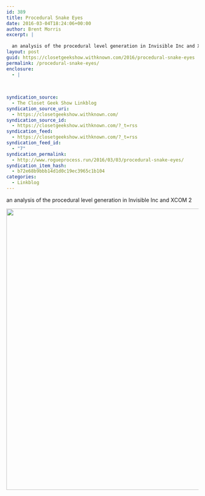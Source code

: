 ```yaml
---
id: 389
title: Procedural Snake Eyes
date: 2016-03-04T18:24:06+00:00
author: Brent Morris
excerpt: |
  
  an analysis of the procedural level generation in Invisible Inc and XCOM 2
layout: post
guid: https://closetgeekshow.withknown.com/2016/procedural-snake-eyes
permalink: /procedural-snake-eyes/
enclosure:
  - |
    
    
    
syndication_source:
  - The Closet Geek Show Linkblog
syndication_source_uri:
  - https://closetgeekshow.withknown.com/
syndication_source_id:
  - https://closetgeekshow.withknown.com/?_t=rss
syndication_feed:
  - https://closetgeekshow.withknown.com/?_t=rss
syndication_feed_id:
  - "7"
syndication_permalink:
  - http://www.rogueprocess.run/2016/03/03/procedural-snake-eyes/
syndication_item_hash:
  - b72e68b9bbb14d1d0c19ec3965c1b104
categories:
  - Linkblog
---
```

<div class="known-bookmark">
  <p>
    an analysis of the procedural level generation in Invisible Inc and XCOM 2
  </p>
  
  <p>
    <img src="http://i.imgur.com/wn1KYH0.png" alt="" width="1630" height="736" />
  </p>
</div>